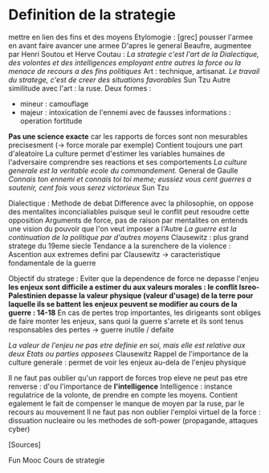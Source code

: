 # Definition de la strategie
mettre en lien des fins et des moyens
Etylomogie : [grec] pousser l'armee en avant
faire avancer une armee
D'apres le general Beaufre, augmentee par Henri Soutou et Herve Coutau :
*La strategie c'est l'art de la Dialectique, des volontes et des intelligences employant entre autres la force ou la menace de recours a des fins politiques*
Art : technique, artisanat. 
*Le travail du stratege, c'est de creer des situations favorables* Sun Tzu
Autre similitude avec l'art : la ruse. Deux formes : 
- mineur : camouflage
- majeur : intoxication de l'ennemi avec de fausses informations : operation fortitude


**Pas une science exacte** car les rapports de forces sont non mesurables precisesment (-> force morale par exemple) Contient toujours une part d'aleatoire
La culture permet d'estimer les variables humaines de l'adversaire comprendre ses reactions et ses comportements
*La culture generale est la veritable ecole du commandement.* General de Gaulle
*Connais ton ennemi et connais toi toi meme; eussiez vous cent guerres a soutenir, cent fois vous serez victorieux* Sun Tzu


Dialectique : Methode de debat
Difference avec la philosophie, on oppose des mentalites inconcialiables puisque seul le conflit peut resoudre cette opposition 
Arguments de force, pas de raison
par mentalites on entends une vision du pouvoir que l'on veut imposer a l'Autre
*La guerre est la continuation de la politique par d'autres moyens* Clausewitz : plus grand stratege du 19eme siecle
Tendance a la surenchere de la violence : Ascention aux extremes defini par Clausewitz  -> caracteristique fondamentale de la guerre

Objectif du stratege : Eviter que la dependence de force ne depasse l'enjeu 
**les enjeux sont difficile a estimer du aux valeurs morales : le conflit Isreo-Palestinien depasse la valeur physique (valeur d'usage) de la terre pour laquelle ils se battent**
**les enjeux peuvent se modifier au cours de la guerre : 14-18**
En cas de pertes trop importantes, les dirigeants sont obliges de faire monter les enjeux, sans quoi la guerre s'arrete et ils sont tenus responsables des pertes -> guerre inutile / defaite

*La valeur de l'enjeu ne pas etre definie en soi, mais elle est relative aux deux Etats ou parties opposees* Clausewitz
Rappel de l'importance de la culture generale : permet de voir les enjeux au-dela de l'enjeu physique

Il ne faut pas oublier qu'un rapport de forces trop eleve ne peut pas etre renverse : d'ou l'importance de **l'intelligence**
Intelligence : instance regulatrice de la volonte, de prendre en compte les moyens. Contient egalement le fait de compenser le manque de moyen par la ruse, par le recours au mouvement
Il ne faut pas non oublier l'emploi virtuel de la force : dissuation nucleaire ou les methodes de soft-power (propagande, attaques cyber)

[Sources]

Fun Mooc Cours de strategie
